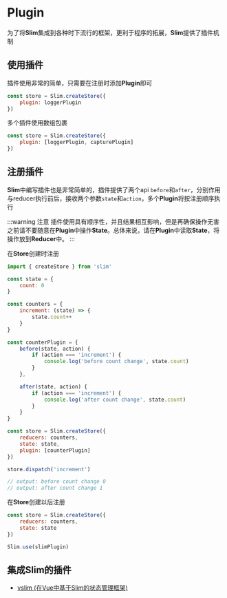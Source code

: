 # Plugin

为了将**Slim**集成到各种时下流行的框架，更利于程序的拓展，**Slim**提供了插件机制

## 使用插件

插件使用非常的简单，只需要在注册时添加**Plugin**即可

```javascript
const store = Slim.createStore({
    plugin: loggerPlugin
})
```

多个插件使用数组包裹

```javascript
const store = Slim.createStore({
    plugin: [loggerPlugin, capturePlugin]
})
```

## 注册插件

**Slim**中编写插件也是非常简单的，插件提供了两个api `before`和`after`，分别作用与reducer执行前后，接收两个参数`state`和`action`，多个**Plugin**将按注册顺序执行

:::warning 注意
插件使用具有顺序性，并且结果相互影响，但是再确保操作无害之前请不要随意在**Plugin**中操作**State**。总体来说，请在**Plugin**中读取**State**，将操作放到**Reducer**中。
:::

在**Store**创建时注册
```javascript
import { createStore } from 'slim'

const state = {
    count: 0
}

const counters = {
    increment: (state) => {
        state.count++
    }
}

const counterPlugin = {
    before(state, action) {
        if (action === 'increment') {
            console.log('before count change', state.count)
        }
    },

    after(state, action) {
        if (action === 'increment') {
            console.log('after count change', state.count)
        }
    }
}

const store = Slim.createStore({
    reducers: counters,
    state: state,
    plugin: [counterPlugin]
})

store.dispatch('increment')

// output: before count change 0
// output: after count change 1
```
在**Store**创建以后注册
```javascript
const store = Slim.createStore({
    reducers: counters,
    state: state
})

Slim.use(slimPlugin)
```

## 集成Slim的插件
* [vslim (在Vue中基于Slim的状态管理框架)](/zh/vslim.html)
